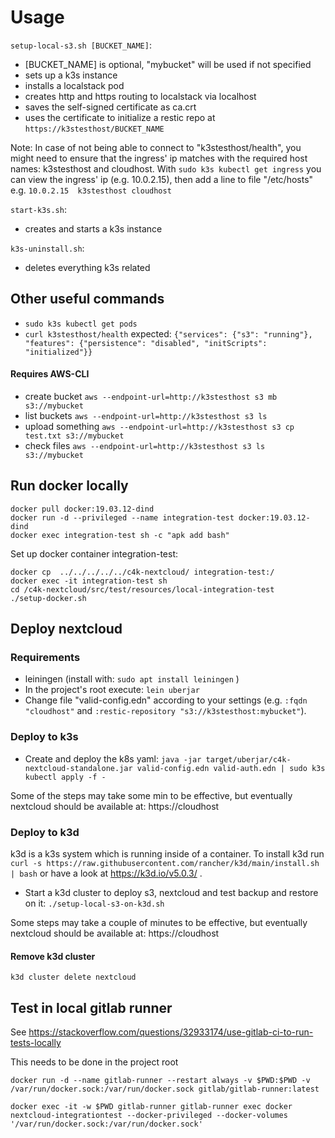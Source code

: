 # Usage

`setup-local-s3.sh [BUCKET_NAME]`:
- [BUCKET_NAME] is optional, "mybucket" will be used if not specified
- sets up a k3s instance
- installs a localstack pod
- creates http and https routing to localstack via localhost
- saves the self-signed certificate as ca.crt
- uses the certificate to initialize a restic repo at `https://k3stesthost/BUCKET_NAME`

Note: In case of not being able to connect to "k3stesthost/health", you might need to ensure that the ingress' ip matches with the required host names: k3stesthost and cloudhost. With `sudo k3s kubectl get ingress` you can view the ingress' ip (e.g. 10.0.2.15), then add a line to file "/etc/hosts" e.g. `10.0.2.15	k3stesthost cloudhost`

`start-k3s.sh`:
- creates and starts a k3s instance

`k3s-uninstall.sh`:
- deletes everything k3s related

## Other useful commands
- `sudo k3s kubectl get pods`
- `curl k3stesthost/health`
  expected: `{"services": {"s3": "running"}, "features": {"persistence": "disabled", "initScripts": "initialized"}}` 

#### Requires AWS-CLI
- create bucket `aws --endpoint-url=http://k3stesthost s3 mb s3://mybucket`
- list buckets `aws --endpoint-url=http://k3stesthost s3 ls`
- upload something `aws --endpoint-url=http://k3stesthost s3 cp test.txt s3://mybucket`
- check files `aws --endpoint-url=http://k3stesthost s3 ls s3://mybucket`

## Run docker locally


```
docker pull docker:19.03.12-dind
docker run -d --privileged --name integration-test docker:19.03.12-dind
docker exec integration-test sh -c "apk add bash"

```

Set up docker container integration-test:

```
docker cp  ../../../../../c4k-nextcloud/ integration-test:/
docker exec -it integration-test sh
cd /c4k-nextcloud/src/test/resources/local-integration-test
./setup-docker.sh
```

## Deploy nextcloud 

### Requirements

* leiningen (install with: `sudo apt install leiningen` )
* In the project's root execute: `lein uberjar`
* Change file "valid-config.edn" according to your settings (e.g. `:fqdn "cloudhost"` and `:restic-repository "s3://k3stesthost:mybucket"`).

### Deploy to k3s

* Create and deploy the k8s yaml:
`java -jar target/uberjar/c4k-nextcloud-standalone.jar valid-config.edn valid-auth.edn | sudo k3s kubectl apply -f -`

Some of the steps may take some min to be effective, but eventually nextcloud should be available at: https://cloudhost

### Deploy to k3d

k3d is a k3s system which is running inside of a container. To install k3d run `curl -s https://raw.githubusercontent.com/rancher/k3d/main/install.sh | bash` or have a look at https://k3d.io/v5.0.3/ .

* Start a k3d cluster to deploy s3, nextcloud and test backup and restore on it: `./setup-local-s3-on-k3d.sh`

Some steps may take a couple of minutes to be effective, but eventually nextcloud should be available at: https://cloudhost

#### Remove k3d cluster

`k3d cluster delete nextcloud`

## Test in local gitlab runner

See https://stackoverflow.com/questions/32933174/use-gitlab-ci-to-run-tests-locally

This needs to be done in the project root

`docker run -d --name gitlab-runner --restart always -v $PWD:$PWD -v /var/run/docker.sock:/var/run/docker.sock gitlab/gitlab-runner:latest`

`docker exec -it -w $PWD gitlab-runner gitlab-runner exec docker nextcloud-integrationtest --docker-privileged --docker-volumes '/var/run/docker.sock:/var/run/docker.sock'`